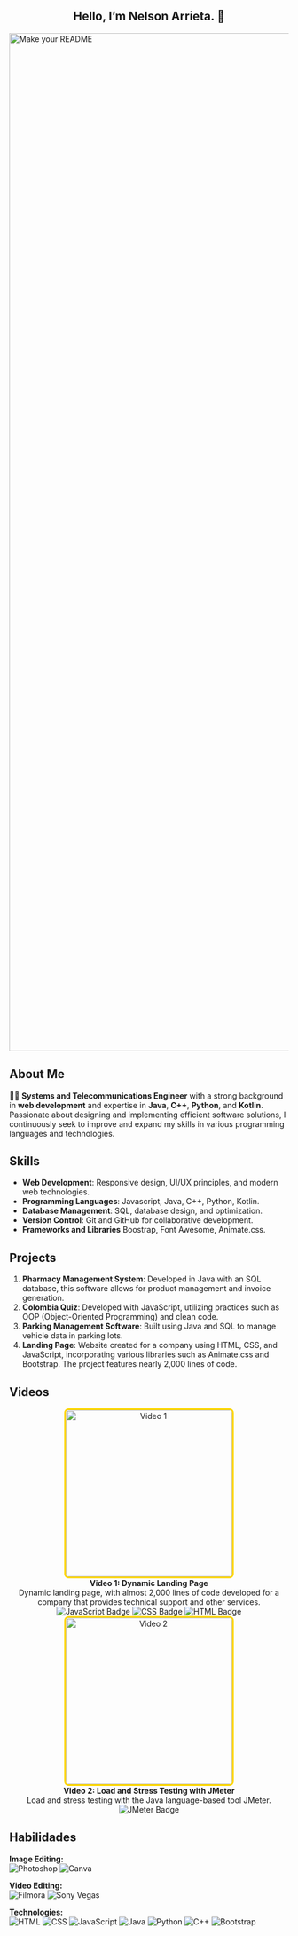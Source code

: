 <h2 align="center">Hello, I’m Nelson Arrieta. 👋</h2>
<img width="1834" alt="Make your README" src="https://github.com/user-attachments/assets/d6e1c0cd-a14f-4aa5-912f-8acf2409577b">

## About Me

👨‍💻 **Systems and Telecommunications Engineer** with a strong background in **web development** and expertise in **Java**, **C++**, **Python**, and **Kotlin**. Passionate about designing and implementing efficient software solutions, I continuously seek to improve and expand my skills in various programming languages and technologies.

## Skills

- **Web Development**: Responsive design, UI/UX principles, and modern web technologies.
- **Programming Languages**: Javascript, Java, C++, Python, Kotlin.
- **Database Management**: SQL, database design, and optimization.
- **Version Control**: Git and GitHub for collaborative development.
- **Frameworks and Libraries** Boostrap, Font Awesome, Animate.css.

## Projects

1. **Pharmacy Management System**: Developed in Java with an SQL database, this software allows for product management and invoice generation.
2. **Colombia Quiz**: Developed with JavaScript, utilizing practices such as OOP (Object-Oriented Programming) and clean code.
3. **Parking Management Software**: Built using Java and SQL to manage vehicle data in parking lots.
4. **Landing Page**: Website created for a company using HTML, CSS, and JavaScript, incorporating various libraries such as Animate.css and Bootstrap. The project features nearly 2,000 lines of code.

## Videos

<div align="center">
  <a href="https://www.youtube.com/watch?v=6RrKwd8K98s">
    <img src="https://img.youtube.com/vi/6RrKwd8K98s/hqdefault.jpg" alt="Video 1" width="300" style="border: 3px solid gold; border-radius: 8px;">
  </a>
  <div>
    <strong>Video 1: Dynamic Landing Page</strong><br>
    <span>Dynamic landing page, with almost 2,000 lines of code developed for a company that provides technical support and other services.</span><br>
    <img src="https://img.shields.io/badge/JavaScript-%23F7DF1C.svg?style=flat&logo=javascript&logoColor=white" alt="JavaScript Badge" />
    <img src="https://img.shields.io/badge/CSS-%231572B6.svg?style=flat&logo=css3&logoColor=white" alt="CSS Badge" />
    <img src="https://img.shields.io/badge/HTML-%23E34F26.svg?style=flat&logo=html5&logoColor=white" alt="HTML Badge" />
  </div>
  <a href="https://www.youtube.com/watch?v=oGbXpGlxcUA">
    <img src="https://img.youtube.com/vi/oGbXpGlxcUA/hqdefault.jpg" alt="Video 2" width="300" style="border: 3px solid gold; border-radius: 8px;">
  </a>
  <div>
    <strong>Video 2: Load and Stress Testing with JMeter</strong><br>
    <span>Load and stress testing with the Java language-based tool JMeter.</span><br>
    <img src="https://img.shields.io/badge/JMeter-%23CC3E44.svg?style=flat&logo=apache&logoColor=white" alt="JMeter Badge" />
  </div>
</div>

## Habilidades

**Image Editing:**  
![Photoshop](https://img.shields.io/badge/Photoshop-%23E34F26.svg?style=flat&logo=adobe-photoshop&logoColor=white) 
![Canva](https://img.shields.io/badge/Canva-%23E34F26.svg?style=flat&logo=canva&logoColor=white)

**Video Editing:**  
![Filmora](https://img.shields.io/badge/Filmora-%23E34F26.svg?style=flat&logo=filmora&logoColor=white) 
![Sony Vegas](https://img.shields.io/badge/Sony_Vegas-%23E34F26.svg?style=flat&logo=sony&logoColor=white)

**Technologies:**  
![HTML](https://img.shields.io/badge/HTML-%23E34F26.svg?style=flat&logo=html5&logoColor=white) 
![CSS](https://img.shields.io/badge/CSS-%231572B6.svg?style=flat&logo=css3&logoColor=white) 
![JavaScript](https://img.shields.io/badge/JavaScript-%23F7DF1C.svg?style=flat&logo=javascript&logoColor=white) 
![Java](https://img.shields.io/badge/Java-%23F7DF1C.svg?style=flat&logo=java&logoColor=white) 
![Python](https://img.shields.io/badge/Python-%2334A853.svg?style=flat&logo=python&logoColor=white) 
![C++](https://img.shields.io/badge/C%2B%2B-%2300599C.svg?style=flat&logo=c%2B%2B&logoColor=white) 
![Bootstrap](https://img.shields.io/badge/Bootstrap-%238C4A6E.svg?style=flat&logo=bootstrap&logoColor=white)
